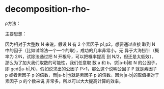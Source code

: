 # decomposition-rho-
ρ方法： 

主要思想： 

因为相对于大整数 N 来说，假设 N 有 2 个素因子 p1,p2，想要通过直接
取到 N 中的因子（比如试除法一个一个的取），成功的几率非常小，无
异于大海捞针（概率为 2/N，试除法通过把 N 开根号，可以把概率提高
到 N/2，但还是太低效）。那么为了加大我们取数的可能性，我们任意取
数 a 和 b，求|a-b|和 N 的公因子，即 gcd(|a-b|,N)，假如说求出的公因子
P>1，那么这个说明公因子 P 就是素因子 p 或者素因子 p 的倍数，而|a-b|也就是素因子 p 的倍数。因为|a-b|的取值相对于素因子 p 的个数来说
非常多，所以可以大大提高计算的效率。
